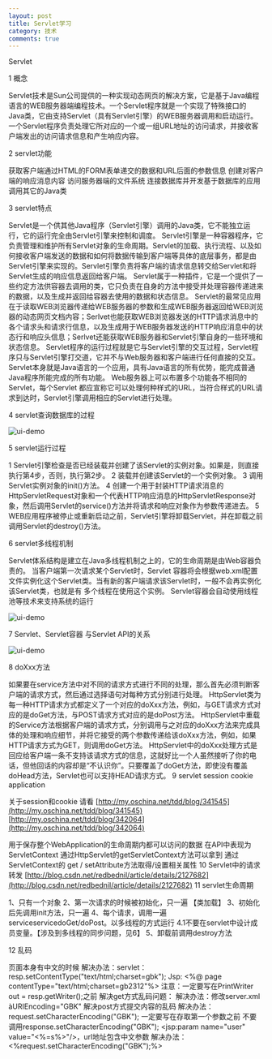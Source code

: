 ```yaml
---
layout: post
title: Servlet学习
category: 技术
comments: true
---
```


Servlet

1 概念

Servlet技术是Sun公司提供的一种实现动态网页的解决方案，它是基于Java编程语言的WEB服务器端编程技术。一个Servlet程序就是一个实现了特殊接口的 Java类，它由支持Servlet（具有Servlet引擎）的WEB服务器调用和启动运行。一个Servlet程序负责处理它所对应的一个或一组URL地址的访问请求，并接收客户端发出的访问请求信息和产生响应内容。

2 servlet功能

获取客户端通过HTML的FORM表单递交的数据和URL后面的参数信息
创建对客户端的响应消息内容
访问服务器端的文件系统
连接数据库并开发基于数据库的应用
调用其它的Java类

3 servlet特点

Servlet是一个供其他Java程序（Servlet引擎）调用的Java类，它不能独立运行，它的运行完全由Servlet引擎来控制和调度。
Servlet引擎是一种容器程序，它负责管理和维护所有Servlet对象的生命周期。Servlet的加载、执行流程、以及如何接收客户端发送的数据和如何将数据传输到客户端等具体的底层事务，都是由Servlet引擎来实现的。Servlet引擎负责将客户端的请求信息转交给Servlet和将Servlet生成的响应信息返回给客户端。 
Servlet属于一种插件，它是一个提供了一些约定方法供容器去调用的类，它只负责在自身的方法中接受并处理容器传递进来的数据，以及生成并返回给容器去使用的数据和状态信息。
Servlet的最常见应用在于读取WEB浏览器传递给WEB服务器的参数和生成WEB服务器返回给WEB浏览器的动态网页文档内容；Serlvet也能获取WEB浏览器发送的HTTP请求消息中的各个请求头和请求行信息，以及生成用于WEB服务器发送的HTTP响应消息中的状态行和响应头信息；Serlvet还能获取WEB服务器和Servlet引擎自身的一些环境和状态信息。 
Servlet程序的运行过程就是它与Servlet引擎的交互过程，Servlet程序只与Servlet引擎打交道，它并不与Web服务器和客户端进行任何直接的交互。  
Servlet本身就是Java语言的一个应用，具有Java语言的所有优势，能完成普通Java程序所能完成的所有功能。
Web服务器上可以布置多个功能各不相同的Servlet，每个Servlet 都应宣称它可以处理何种样式的URL，当符合样式的URL请求到达时，Servlet引擎调用相应的Servlet进行处理。 

4 servlet查询数据库的过程

![ui-demo](https://github.com/1011641270/blog/blob/gh-pages/images/022.jpg?raw=true)

5 servlet运行过程

1 Servlet引擎检查是否已经装载并创建了该Servlet的实例对象。如果是，则直接执行第4步，否则，执行第2步。
2 装载并创建该Servlet的一个实例对象。 
3 调用Servlet实例对象的init()方法。
4 创建一个用于封装HTTP请求消息的HttpServletRequest对象和一个代表HTTP响应消息的HttpServletResponse对象，然后调用Servlet的service()方法并将请求和响应对象作为参数传递进去。
5 WEB应用程序被停止或重新启动之前，Servlet引擎将卸载Servlet，并在卸载之前调用Servlet的destroy()方法。

6 servlet多线程机制

Servlet体系结构是建立在Java多线程机制之上的，它的生命周期是由Web容器负责的。
当客户端第一次请求某个Servlet时，Servlet 容器将会根据web.xml配置文件实例化这个Servlet类。当有新的客户端请求该Servlet时，一般不会再实例化该Servlet类，也就是有 多个线程在使用这个实例。
Servlet容器会自动使用线程池等技术来支持系统的运行

![ui-demo](https://github.com/1011641270/blog/blob/gh-pages/images/023.jpg?raw=true)

7 Servlet、Servlet容器 与Servlet API的关系

![ui-demo](https://github.com/1011641270/blog/blob/gh-pages/images/024.jpg?raw=true)

8 doXxx方法

如果要在service方法中对不同的请求方式进行不同的处理，那么首先必须判断客户端的请求方式，然后通过选择语句对每种方式分别进行处理。 
HttpServlet类为每一种HTTP请求方式都定义了一个对应的doXxx方法，例如，与GET请求方式对应的是doGet方法，与POST请求方式对应的是doPost方法。
HttpServlet中重载的Service方法根据客户端的请求方式，分别调用与之对应的doXxx方法来完成具体的处理和响应细节，并将它接受的两个参数传递给该doXxx方法，例如，如果HTTP请求方式为GET，则调用doGet方法。
HttpServlet中的doXxx处理方式是回应给客户端一条不支持该请求方式的信息，这就好比一个人虽然接听了你的电话，但他回话的内容却是“不认识你”。只要覆盖了doGet方法，即使没有覆盖doHead方法，Servlet也可以支持HEAD请求方式。 
9 servlet session cookie  application

关于session和cookie 请看 [http://my.oschina.net/tdd/blog/341545](http://my.oschina.net/tdd/blog/341545)  [http://my.oschina.net/tdd/blog/342064](http://my.oschina.net/tdd/blog/342064) 

用于保存整个WebApplication的生命周期内都可以访问的数据
在API中表现为ServletContext
通过HttpServlet的getServletContext方法可以拿到
通过ServletContext的 get / setAttribute方法取得/设置相关属性
10 Servlet中的请求转发
[http://blog.csdn.net/redbednil/article/details/2127682](http://blog.csdn.net/redbednil/article/details/2127682)
11 servlet生命周期 

1、只有一个对象
2、第一次请求的时候被初始化，只一遍 【类加载】
3、初始化后先调用init方法，只一遍
4、每个请求，调用一遍serviceservicedoGet/doPost。以多线程的方式运行
        4.1不要在servlet中设计成员变量。【涉及到多线程的同步问题，见6】
5、卸载前调用destroy方法

12 乱码

  页面本身有中文的时候
解决办法：servlet：resp.setContentType("text/html;charset=gbk");
Jsp: <%@ page contentType="text/html;charset=gb2312"%>
注意：一定要写在PrintWriter out = resp.getWriter();之前
  解决get方式乱码问题：
解决办法：修改server.xml àURIEncoding="GBK"
  解决post方式提交内容的乱码
解决办法：request.setCharacterEncoding("GBK");
  一定要写在存取第一个参数之前
不要调用response.setCharacterEncoding("GBK");
   <jsp:param name="user" value="<%=s%>"/>，url地址包含中文参数
解决办法：<%request.setCharacterEncoding("GBK");%>
